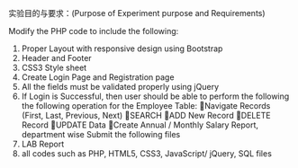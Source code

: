 实验目的与要求：(Purpose of Experiment purpose and Requirements)

Modify the PHP code to include the following:
1) Proper Layout with responsive design using Bootstrap
2) Header and Footer
3) CSS3 Style sheet 
4) Create Login Page and Registration page
5) All the fields must be validated properly using jQuery 
5) If Login is Successful, then user should be able to perform the following the following operation for the Employee Table:
Navigate Records (First, Last, Previous, Next) 
SEARCH 
ADD New Record
DELETE Record
UPDATE Data
Create Annual / Monthly Salary Report, department wise
Submit the following files
1) LAB Report
2) all codes  such as PHP, HTML5, CSS3, JavaScript/ jQuery, SQL files